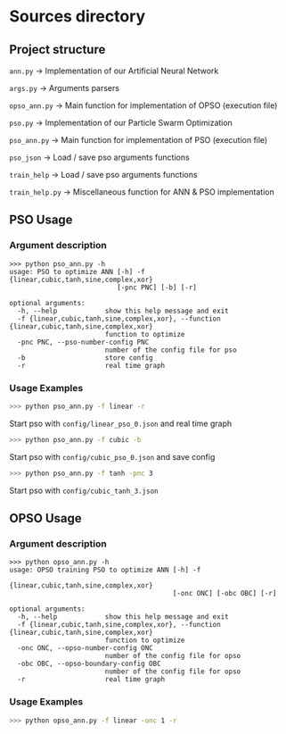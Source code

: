 # Sources directory

## Project structure

`ann.py` -> Implementation of our Artificial Neural Network

`args.py` -> Arguments parsers

`opso_ann.py` -> Main function for implementation of OPSO (execution file)

`pso.py` -> Implementation of our Particle Swarm Optimization

`pso_ann.py` -> Main function for implementation of PSO (execution file)

`pso_json` -> Load / save pso arguments functions

`train_help` -> Load / save pso arguments functions

`train_help.py` -> Miscellaneous function for ANN & PSO implementation

## PSO Usage 

### Argument description

```
>>> python pso_ann.py -h
usage: PSO to optimize ANN [-h] -f {linear,cubic,tanh,sine,complex,xor}
                           [-pnc PNC] [-b] [-r]

optional arguments:
  -h, --help            show this help message and exit
  -f {linear,cubic,tanh,sine,complex,xor}, --function {linear,cubic,tanh,sine,complex,xor}
                        function to optimize
  -pnc PNC, --pso-number-config PNC
                        number of the config file for pso
  -b                    store config
  -r                    real time graph

```


### Usage Examples

```bash
>>> python pso_ann.py -f linear -r
```
Start pso with `config/linear_pso_0.json` and real time graph

```bash
>>> python pso_ann.py -f cubic -b
```
Start pso with `config/cubic_pso_0.json` and save config

```bash
>>> python pso_ann.py -f tanh -pnc 3
```
Start pso with `config/cubic_tanh_3.json`

## OPSO Usage 

### Argument description

```
>>> python opso_ann.py -h
usage: OPSO training PSO to optimize ANN [-h] -f
                                         {linear,cubic,tanh,sine,complex,xor}
                                         [-onc ONC] [-obc OBC] [-r]

optional arguments:
  -h, --help            show this help message and exit
  -f {linear,cubic,tanh,sine,complex,xor}, --function {linear,cubic,tanh,sine,complex,xor}
                        function to optimize
  -onc ONC, --opso-number-config ONC
                        number of the config file for opso
  -obc OBC, --opso-boundary-config OBC
                        number of the config file for opso
  -r                    real time graph
```

### Usage Examples

```bash
>>> python opso_ann.py -f linear -onc 1 -r
```




